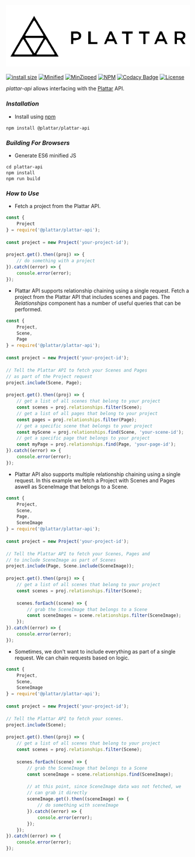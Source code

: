 <h3 align="center">
  <img src="graphics/logo.png?raw=true" alt="Plattar Logo" width="600">
</h3>

[![install size](https://packagephobia.com/badge?p=@plattar/plattar-api)](https://packagephobia.com/result?p=@plattar/plattar-api)
[![Minified](https://img.shields.io/bundlephobia/min/@plattar/plattar-api)](https://www.npmjs.com/package/@plattar/plattar-api)
[![MinZipped](https://img.shields.io/bundlephobia/minzip/@plattar/plattar-api)](https://www.npmjs.com/package/@plattar/plattar-api)
[![NPM](https://img.shields.io/npm/v/@plattar/plattar-api)](https://www.npmjs.com/package/@plattar/plattar-api)
[![Codacy Badge](https://app.codacy.com/project/badge/Grade/fe92068bfbef4a1aae14ae55ecd297d1)](https://www.codacy.com/gh/Plattar/plattar-api?utm_source=github.com&utm_medium=referral&utm_content=Plattar/plattar-api&utm_campaign=Badge_Grade)
[![License](https://img.shields.io/npm/l/@plattar/plattar-api)](https://www.npmjs.com/package/@plattar/plattar-api)

_plattar-api_ allows interfacing with the [Plattar](https://www.plattar.com) API.

### _Installation_

*   Install using [npm](https://www.npmjs.com/package/@plattar/plattar-api)

``` console
npm install @plattar/plattar-api
```

### _Building For Browsers_

*   Generate ES6 minified JS

``` console
cd plattar-api
npm install
npm run build
```

### _How to Use_

*   Fetch a project from the Plattar API.

``` javascript
const {
    Project
} = require('@plattar/plattar-api');

const project = new Project('your-project-id');

project.get().then((proj) => {
    // do something with a project
}).catch((error) => {
    console.error(error);
});
```

*   Plattar API supports relationship chaining using a single request. Fetch a project from the Plattar API that includes scenes and pages. The _Relationships_ component has a number of useful queries that can be performed.

``` javascript
const {
    Project,
    Scene,
    Page
} = require('@plattar/plattar-api');

const project = new Project('your-project-id');

// Tell the Plattar API to fetch your Scenes and Pages
// as part of the Project request
project.include(Scene, Page);

project.get().then((proj) => {
    // get a list of all scenes that belong to your project
    const scenes = proj.relationships.filter(Scene);
    // get a list of all pages that belong to your project
    const pages = proj.relationships.filter(Page);
    // get a specific scene that belongs to your project
    const myScene = proj.relationships.find(Scene, 'your-scene-id');
    // get a specific page that belongs to your project
    const myPage = proj.relationships.find(Page, 'your-page-id');
}).catch((error) => {
    console.error(error);
});
```

*   Plattar API also supports multiple relationship chaining using a single request. In this example we fetch a Project with Scenes and Pages aswell as SceneImage that belongs to a Scene.

``` javascript
const {
    Project,
    Scene,
    Page,
    SceneImage
} = require('@plattar/plattar-api');

const project = new Project('your-project-id');

// Tell the Plattar API to fetch your Scenes, Pages and
// to include SceneImage as part of Scenes
project.include(Page, Scene.include(SceneImage));

project.get().then((proj) => {
    // get a list of all scenes that belong to your project
    const scenes = proj.relationships.filter(Scene);

    scenes.forEach((scene) => {
        // grab the SceneImage that belongs to a Scene
        const sceneImages = scene.relationships.filter(SceneImage);
    });
}).catch((error) => {
    console.error(error);
});
```

*   Sometimes, we don't want to include everything as part of a single request. We can chain requests based on logic.

``` javascript
const {
    Project,
    Scene,
    SceneImage
} = require('@plattar/plattar-api');

const project = new Project('your-project-id');

// Tell the Plattar API to fetch your scenes.
project.include(Scene);

project.get().then((proj) => {
    // get a list of all scenes that belong to your project
    const scenes = proj.relationships.filter(Scene);

    scenes.forEach((scene) => {
        // grab the SceneImage that belongs to a Scene
        const sceneImage = scene.relationships.find(SceneImage);

        // at this point, since SceneImage data was not fetched, we
        // can grab it directly
        sceneImage.get().then((sceneImage) => {
            // do something with sceneImage
        }).catch((error) => {
            console.error(error);
        });
    });
}).catch((error) => {
    console.error(error);
});
```
